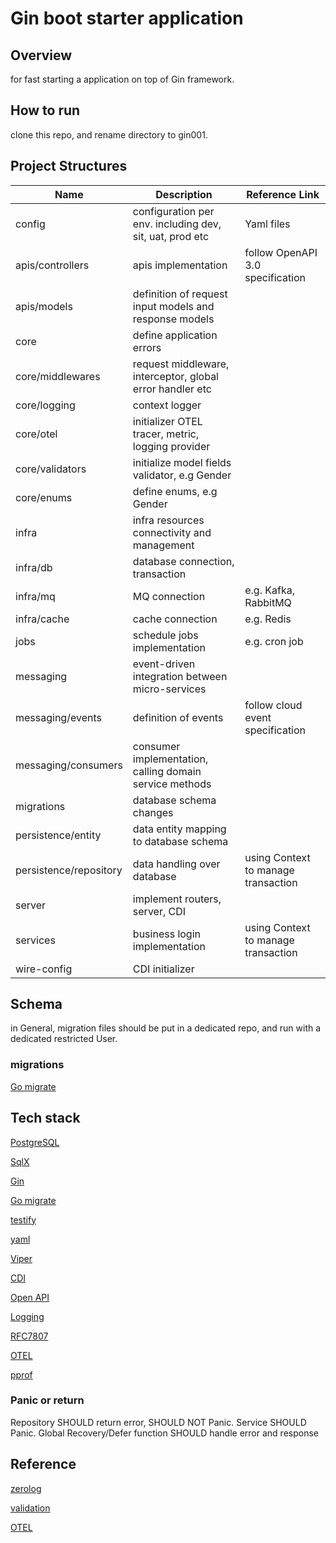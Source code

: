 # Gin boot starter application

## Overview

for fast starting a application on top of Gin framework.

## How to run

clone this repo, and rename directory to gin001.

## Project Structures

|Name|Description|Reference Link|
|----|-----------|--------------|
|config| configuration per env. including dev, sit, uat, prod etc| Yaml files |
|apis/controllers| apis implementation | follow OpenAPI 3.0 specification |
|apis/models| definition of request input models and response models | |
|core|define application errors||
|core/middlewares| request middleware, interceptor, global error handler etc| |
|core/logging| context logger| |
|core/otel| initializer OTEL tracer, metric, logging provider| |
|core/validators| initialize model fields validator, e.g Gender| |
|core/enums| define enums, e.g Gender| |
|infra|infra resources connectivity and management||
|infra/db| database connection, transaction | |
|infra/mq| MQ connection | e.g. Kafka, RabbitMQ |
|infra/cache| cache connection | e.g. Redis |
|jobs|schedule jobs implementation| e.g. cron job |
|messaging|event-driven integration between micro-services||
|messaging/events|definition of events|follow cloud event specification|
|messaging/consumers|consumer implementation, calling domain service methods||
|migrations| database schema changes| |
|persistence/entity| data entity mapping to database schema | |
|persistence/repository| data handling over database | using Context to manage transaction |
|server | implement routers, server, CDI | |
|services| business login implementation | using Context to manage transaction |
|wire-config| CDI initializer | |

## Schema

in General, migration files should be put in a dedicated repo, and run with a dedicated restricted User.

### migrations

[Go migrate](https://github.com/golang-migrate/migrate?tab=readme-ov-file)

## Tech stack

[PostgreSQL](https://pkg.go.dev/github.com/jackc/pgx/v5@v5.0.4/stdlib)

[SqlX](https://jmoiron.github.io/sqlx/)

[Gin](https://gin-gonic.com/docs/introduction/)

[Go migrate](https://github.com/golang-migrate/migrate)

[testify](https://github.com/stretchr/testify)

[yaml](https://github.com/go-yaml/yaml)

[Viper](https://github.com/spf13/viper)

[CDI](https://github.com/google/wire)

[Open API](https://github.com/swaggo/swag)

[Logging](https://github.com/rs/zerolog)

[RFC7807](https://tools.ietf.org/html/rfc7807)

[OTEL](https://opentelemetry.io/docs/languages/go/getting-started/)

[pprof](https://github.com/gin-contrib/pprof)

### Panic or return

Repository SHOULD return error, SHOULD NOT Panic.
Service SHOULD Panic.
Global Recovery/Defer function SHOULD handle error and response

## Reference

[zerolog](https://betterstack.com/community/guides/logging/zerolog/)

[validation](https://blog.logrocket.com/gin-binding-in-go-a-tutorial-with-examples/)

[OTEL](https://signoz.io/blog/opentelemetry-gin/)
